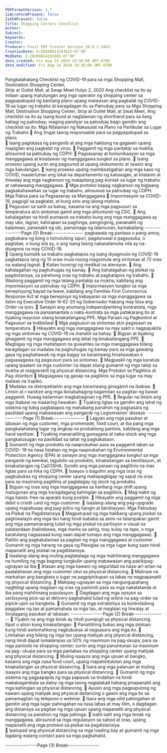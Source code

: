 ```yaml
---
PDFFormatVersion: 1.7
IsAcroFormPresent: false
IsXFAPresent: false
Title: Shopping Centers Checklist
Author: 
Subject: 
Keywords: 
Creator: 
Producer: Foxit PDF Creator Version 10.0.1.3443
CreationDate: D:20200814193621-07'00'
ModDate: D:20200814193802-07'00'
date_created: Fri Aug 14 2020 19:36:00 GMT-0700
date_modified: Fri Aug 14 2020 19:36:00 GMT-0700
---
```

 
Pangkalahatang Checklist ng COVID-19 
para sa mga Shopping Mall, Destination Shopping Center,  
Strip at Outlet Mall, at Swap Meet 
Hulyo 2, 2020 
Ang checklist na ito ay inilaan upang matulungan ang mga operator ng shopping center sa 
pagpapatupad ng kanilang plano upang maiwasan ang pagkalat ng COVID-19 sa lugar ng 
trabaho at karagdagan ito sa Patnubay para sa Mga Shopping Mall, Destination Shopping 
Center, Strip at Outlet Mall, at Swat Meet. Ang checklist na ito ay isang buod at naglalaman ng 
shorthand para sa ilang bahagi ng patnubay; maging pamilyar sa patnubay bago gamitin ang 
checklist na ito. 
Mga Nilalaman ng Nakasulat na Plano na 
Partikular sa Lugar ng Trabaho 
 Ang (mga) taong responsable para sa pagpapatupad sa plano.  
 Isang pagtatasa ng panganib at ang mga hakbang na gagawin upang 
mapigilan ang pagkalat ng virus. 
 Paggamit ng mga pantakip sa mukha, alinsunod sa patnubay ng CDPH. 
 Pagsasanay at komunikasyon sa mga manggagawa at kinatawan ng 
manggagawa tungkol sa plano. 
 Isang proseso upang suriin ang pagsunod at upang idokumento at iwasto ang 
mga kakulangan. 
 Isang proseso upang maimbestigahan ang mga kaso ng COVID, maalertuhan 
ang lokal na departamento ng kalusugan, at kilalanin at ihiwalay ang mga 
nagkaroon ng malapitang pag-kontak sa lugar ng trabaho at nahawaang 
manggagawa. 
 Mga protokol kapag nagkaroon ng biglaang pagkakahawahan sa lugar ng 
trabaho, alinsunod sa patnubay ng CDPH. 
Mga Paksa para sa Pagsasanay sa 
Manggagawa 
 Impormasyon sa COVID-19, pagpigil sa pagkalat, at kung sino ang lalong 
mahina.  
 Pagsusuri sa sarili sa bahay, kasama na ang mga pagsusuri sa temperatura at/o 
sintomas gamit ang mga alituntunin ng CDC. 
 Ang kahalagahan na hindi pumasok sa trabaho kung ang mga manggagawa 
ay may ubo, lagnat, kahirapan sa paghinga, panginginig, pananakit ng 
kalamnan, pananakit ng ulo, pamamaga ng lalamunan, kamakailang 
----------------Page (0) Break----------------
pagkawala ng panlasa o pang-amoy, pagbabara ng ilong o tumutulong sipon, 
pagduruwal o pagsusuka, o pagtatae, o kung sila ay, o ang isang taong 
nakasalamuha nila ay na-diyagnos na may COVID-19.  
 Upang bumalik sa trabaho pagkatapos ng isang diyagnosis ng COVID-19 
pagkatapos lang ng 10 araw mula noong magsimula ang sintomas at 72 oras na 
walang lagnat. 
 Kailan humingi ng medikal na atensyon. 
 Ang kahalagahan ng paghuhugas ng kamay. 
 Ang kahalagahan ng pisikal na pagdistansya, sa parehong oras ng trabaho at 
pagkatapos ng trabaho. 
 Wastong paggamit ng mga telang pantakip sa mukha, kabilang ang 
impormasyon sa patnubay ng CDPH. 
 Impormasyon tungkol sa mga benepisyong bayad na leave, kabilang ang 
Families First Coronavirus Response Act at mga benepisyo ng kabayaran sa 
mga manggagawa sa ilalim ng Executive Order N-62-20 ng Gobernador 
habang may bisa ang Order na iyon. 
 Sanayin ang anumang independyenteng kontratista, mga manggagawa na 
pansamantala o naka-kontrata sa mga patakarang ito at tiyaking mayroon 
silang kinakailangang PPE. 
Mga Paraan ng Pagkontrol at Pagsusuri sa 
Indibidwal 
 Mga pagsusuri sa sintomas at/o pagsusuri sa temperatura. 
 Hikayatin ang mga manggagawa na may sakit o nagpapakita ng mga sintomas 
ng COVID-19 na manatili sa bahay. 
 Bigyan at tiyaking ginagamit ng mga manggagawa ang lahat ng 
kinakailangang PPE. 
 Magbigay ng mga maitatapon na guwantes sa mga manggagawa bilang 
karagdagan sa madalas na paghuhugas ng kamay para sa mga gawaing gaya 
ng paghahawak ng mga bagay na karaniwang hinahawakan o pagsasagawa 
ng pagsusuri para sa sintomas. 
 Magpaskil ng mga karatula upang ipaalam sa mga customer na dapat silang 
gumamit ng mga takip sa mukha at magpanatili ng physical distancing. 
Mga Protokol sa Paglilinis at Pag-disinfect 
 Magsagawa ng ganap na paglilinis sa mga lugar na may mataas na trapiko.  
 Madalas na disimpektahin ang mga karaniwang ginagamit na ibabaw. 
 Linisin at i-sanitize ang mga ibinabahaging kagamitan sa pagitan ng bawat 
paggamit. Huwag kailanman magbahaginan ng PPE. 
 Regular na linisin ang mga ibabaw na maaaring hawakan. 
 Tiyaking ligtas na gamitin ang lahat ng sistema ng tubig pagkatapos ng 
mahabang panahon ng pagsasara ng pasilidad upang mabawasan ang 
panganib ng Legionnaires’ disease. 
----------------Page (1) Break----------------
 Lagyan ang mga pasukan at labasan ng mga customer, mga promenade, food 
court, at iba pang mga pangkalahatang lugar ng angkop na produktong 
panlinis, kabilang ang mga hand sanitizer. 
 Tiyaking mananatiling gumagana at naka-stock ang mga pangkalusugan na 
pasilidad sa lahat ng pagkakataon.  
 Gumamit ng mga produkto na naaprubahan para sa paggamit laban sa COVID-
19 na nasa listahan ng mga naaprubahan ng Environmental Protection Agency 
(EPA) at sanayin ang mga manggagawa tungkol sa mga panganib ng kemikal, 
tagubilin sa produkto, kinakailangan sa bentilasyon, at kinakailangan ng 
Cal/OSHA. Sundin ang mga paraan ng paglilinis na mas ligtas para sa hika ng 
CDPH. 
 Isaayos o baguhin ang mga oras ng pagbubukas ng shopping center upang 
makapagbigay ng sapat na oras para sa masinsing paglilinis at paglalagay ng 
stock ng produkto.  
 Bigyan ng oras ang mga manggagawa sa kanilang mga shift upang matugunan 
ang mga karagdagang kahingian sa paglilinis. 
 Mag-kabit ng mga hands-free na aparato kung posible. 
 Hikayatin ang paggamit ng mga debit o credit card ng mga customer. 
 Isaalang-alang ang pag-upgrade upang mapahusay ang pag-piltro ng hangin 
at bentilasyon. 
Mga Patnubay sa Pisikal na Pagdistansiya 
 Magpatupad ng mga hakbang upang pisikal na paghiwalayin ang mga tao 
nang hindi bababa sa anim na talampakan gamit ang mga pamamaraang 
tulad ng mga pisikal na partisyon o visual na palatandaan (halimbawa, mga 
marka sa sahig, may kulay na tape, o mga karatulang nagsasaad kung saan 
dapat tumayo ang mga manggagawa). 
 Paliitin ang pagkakalantad sa pagitan ng mga manggagawa at customer. 
Gumamit ng mga harang na gaya ng Plexiglas sa mga lugar kung saan hindi 
mapanatili ang pisikal na pagdistansya.  
 Isaalang-alang ang muling pagtatalaga ng mga mahihinang manggagawa na 
humiling ng mga bagong tungkulin upang mabawasan ang pakikipag-ugnayan 
sa iba 
 Atasan ang mga kawani ng seguridad na nasa-ari-arian na paalalahanan ang 
mga customer ukol sa physical distancing. 
 Malinaw na markahan ang bangketa o lugar na pagpipickupan sa labas na 
nagpapanatili ng physical distancing. 
 Makipag-ugnayan sa mga nangungupahang nagtitingi upang maglaan ng oras 
ng pamimili para sa mga nakatatanda at iba pang mahihinang populasyon. 
 Dagdagan ang mga opsyon sa serbisyong pick-up at delivery paghahatid tulad 
ng online na pag-order na pipick-upin sa bangketa. 
 Gumamit ng mga estratehiya sa kontroladong paggalaw ng tao at 
pamamahala sa mga tao, at maglaan ng hiwalay at itinalagang pasukan at 
labasan. 
----------------Page (2) Break----------------
 Tiyakin na ang mga kiosk ay hindi pumipigil sa physical distancing. Ilipat o alisin 
kung kinakailangan. 
 Panatilihing bukas ang mga pintuan kung hindi awtomatikong nagbubukas at 
nagsasara ang mga ito. 
 Limitahan ang bilang ng mga tao upang matiyak ang physical distancing, nang 
hindi dapat lumalampas sa 50% ng maximum na pag-okupa, para sa mga 
panloob na shopping center; suriin ang mga panuntunan sa maximum na pag-
okupa para sa mga panlabas na shopping center upang matiyak ang physical 
distancing. 
 Muling isaayos ang mga upuan at bangko, kasama ang mga nasa food court, 
upang mapahintulutan ang mga kinakailangan sa physical distancing. 
 Isara ang mga palaruan at muling isaayos ang mga bangko para sa physical 
distancing. 
 Gumamit ng mga sistema ng pagpapapila ng mga papasok sa tindahan na 
hindi makakagambala sa daloy ng mga taong naglalakad habang pinapanatili 
ang mga kahingian sa physical distancing. 
 Ayusin ang mga pagpupulong ng kawani upang matiyak ang physical 
dsitancing o gawin ang mga ito sa pamamagitan ng telepono o webinar. 
 Isara ang mga silid pahingahan at gamitin ang mga lugar pahingahan na nasa 
labas at may lilim, o dagdagan ang distansya sa pagitan ng mga upuan upang 
mapanatili ang physical distancing sa panahon ng mga pahinga. 
 Isalit-salit ang mga break ng manggagawa, alinsunod sa mga regulasyon sa 
sahod at oras, upang mapanatili ang mga protokol sa pisikal na pagdistansiya.  
 Ipatupad ang physical distancing sa mga loading bay at gumamit ng mga 
lagdang walang contact para sa mga paghahatid. 
 
 
 
----------------Page (3) Break----------------
